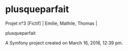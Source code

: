 # plusqueparfait
Projet n°3 [Fictif] | Emilie, Mathile, Thomas |


plusqueparfait


A Symfony project created on March 16, 2016, 12:39 pm.

